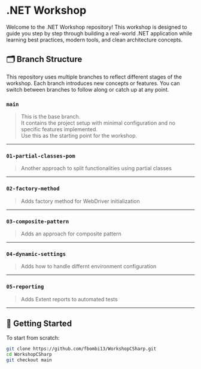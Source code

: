 # .NET Workshop

Welcome to the .NET Workshop repository! This workshop is designed to guide you step by step through building a real-world .NET application while learning best practices, modern tools, and clean architecture concepts.

## 🗂 Branch Structure

This repository uses multiple branches to reflect different stages of the workshop. Each branch introduces new concepts or features. You can switch between branches to follow along or catch up at any point.

### `main`
> This is the base branch.  
It contains the project setup with minimal configuration and no specific features implemented.  
Use this as the starting point for the workshop.

---

### `01-partial-classes-pom`
> Another approach to split functionalities using partial classes

---

### `02-factory-method`
> Adds factory method for WebDriver initialization  

---

### `03-composite-pattern`
> Adds an approach for composite pattern

---

### `04-dynamic-settings`
> Adds how to handle differnt environment configuration

---

### `05-reporting`
> Adds Extent reports to automated tests  


---


## 🚀 Getting Started

To start from scratch:

```bash
git clone https://github.com/fbombi13/WorkshopCSharp.git
cd WorkshopCSharp
git checkout main
